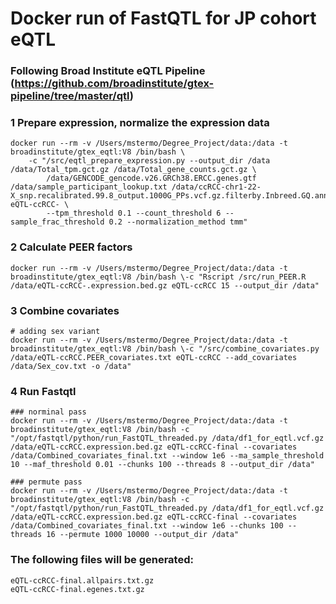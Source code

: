 # Docker run of FastQTL for JP cohort eQTL
### Following Broad Institute eQTL Pipeline (https://github.com/broadinstitute/gtex-pipeline/tree/master/qtl)

### 1 Prepare expression, normalize the expression data
```
docker run --rm -v /Users/mstermo/Degree_Project/data:/data -t broadinstitute/gtex_eqtl:V8 /bin/bash \
    -c "/src/eqtl_prepare_expression.py --output_dir /data /data/Total_tpm.gct.gz /data/Total_gene_counts.gct.gz \
        /data/GENCODE_gencode.v26.GRCh38.ERCC.genes.gtf /data/sample_participant_lookup.txt /data/ccRCC-chr1-22-X_snp.recalibrated.99.8_output.1000G_PPs.vcf.gz.filterby.Inbreed.GQ.annotated.PASS.split.vcf.bgz.chr_list eQTL-ccRCC- \
        --tpm_threshold 0.1 --count_threshold 6 --sample_frac_threshold 0.2 --normalization_method tmm"
```

### 2 Calculate PEER factors
```
docker run --rm -v /Users/mstermo/Degree_Project/data:/data -t broadinstitute/gtex_eqtl:V8 /bin/bash \-c "Rscript /src/run_PEER.R /data/eQTL-ccRCC-.expression.bed.gz eQTL-ccRCC 15 --output_dir /data"
```

### 3 Combine covariates
```
# adding sex variant
docker run --rm -v /Users/mstermo/Degree_Project/data:/data -t broadinstitute/gtex_eqtl:V8 /bin/bash \-c "/src/combine_covariates.py /data/eQTL-ccRCC.PEER_covariates.txt eQTL-ccRCC --add_covariates /data/Sex_cov.txt -o /data"
```

### 4 Run Fastqtl
```
### norminal pass
docker run --rm -v /Users/mstermo/Degree_Project/data:/data -t broadinstitute/gtex_eqtl:V8 /bin/bash -c "/opt/fastqtl/python/run_FastQTL_threaded.py /data/df1_for_eqtl.vcf.gz /data/eQTL-ccRCC.expression.bed.gz eQTL-ccRCC-final --covariates /data/Combined_covariates_final.txt --window 1e6 --ma_sample_threshold 10 --maf_threshold 0.01 --chunks 100 --threads 8 --output_dir /data"

### permute pass
docker run --rm -v /Users/mstermo/Degree_Project/data:/data -t broadinstitute/gtex_eqtl:V8 /bin/bash -c "/opt/fastqtl/python/run_FastQTL_threaded.py /data/df1_for_eqtl.vcf.gz /data/eQTL-ccRCC.expression.bed.gz eQTL-ccRCC-final --covariates /data/Combined_covariates_final.txt --window 1e6 --chunks 100 --threads 16 --permute 1000 10000 --output_dir /data"
```

### The following files will be generated:
```
eQTL-ccRCC-final.allpairs.txt.gz
eQTL-ccRCC-final.egenes.txt.gz
```
